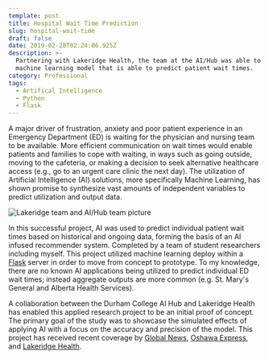 ```yaml
---
template: post
title: Hospital Wait Time Prediction
slug: hospital-wait-time
draft: false
date: 2019-02-28T02:24:06.925Z
description: >-
  Partnering with Lakeridge Health, the team at the AI/Hub was able to produce a
  machine learning model that is able to predict patient wait times.
category: Professional
tags:
  - Artifical Intelligence
  - Python
  - Flask
---
```

A major driver of frustration, anxiety and poor patient experience in an Emergency Department (ED) is waiting for the physician and nursing team to be available. More efficient communication on wait times would enable patients and families to cope with waiting, in ways such as going outside, moving to the cafeteria, or making a decision to seek alternative healthcare access (e.g., go to an urgent care clinic the next day). The utilization of Artificial Intelligence (AI) solutions, more specifically Machine Learning, has shown promise to synthesize vast amounts of independent variables to predict utilization and output data. 

![Lakeridge team and AI/Hub team picture](/media/lakerdige.jpg "Team picture")

In this successful project, AI was used to predict individual patient wait times based on historical and ongoing data, forming the basis of an AI infused recommender system. Completed by a team of student researchers including myself. This project utilized machine learning deploy within a [Flask](https://flask.palletsprojects.com/en/1.1.x/) server in order to move from concept to prototype. To my knowledge, there are no known AI applications being utilized to predict individual ED wait times; instead aggregate outputs are more common (e.g. St. Mary's General and Alberta Health Services). 

A collaboration between the Durham College AI Hub and Lakeridge Health has enabled this applied research project to be an initial proof of concept. The primary goal of the study was to showcase the simulated effects of applying AI with a focus on the accuracy and precision of the model. This project has received recent coverage by [Global News](https://globalnews.ca/news/6637159/bowmanville-hospital-ai-tech-wait-times/), [Oshawa Express](https://oshawaexpress.ca/lakeridge-launches-personalized-wait-time-pilot/), and [Lakeridge Health](https://www.lakeridgehealth.on.ca/en/News/index.aspx?newsId=f916b5ef-9521-4b5d-b4a4-9292bb98369c).